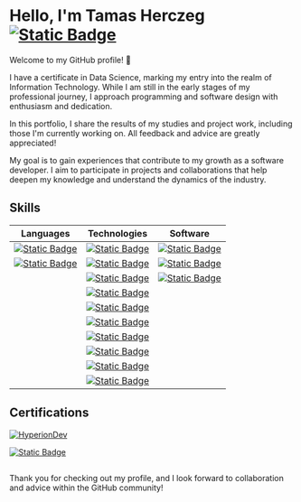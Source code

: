 # Hello, I'm Tamas Herczeg [![Static Badge](https://img.shields.io/badge/Check%20my%20LinkedIn%20profile-Follow?style=social&logo=LinkedIn)](https://linkedin.com/in/herczeg-tamas/)
          
Welcome to my GitHub profile! 👋

I have a certificate in Data Science, marking my entry into the realm of Information Technology. While I am still in the early stages of my professional journey, I approach programming and software design with enthusiasm and dedication.

In this portfolio, I share the results of my studies and project work, including those I'm currently working on. All feedback and advice are greatly appreciated!

My goal is to gain experiences that contribute to my growth as a software developer. I aim to participate in projects and collaborations that help deepen my knowledge and understand the dynamics of the industry.

## Skills

| **Languages** |  **Technologies** |**Software** | 
| :---:          | :---:              | :---:        | 
| [![Static Badge](https://img.shields.io/badge/C%23-white?style=plastic&logo=csharp&logoColor=%23512BD4)](https://www.hackerrank.com/certificates/e6ff95828d15&s) | [![Static Badge](https://img.shields.io/badge/Pandas-white?style=plastic&logo=pandas&labelColor=%23150458)](https://pandas.pydata.org) | [![Static Badge](https://img.shields.io/badge/Microsoft%20SQL%20Server-white?style=plastic&logo=microsoftsqlserver&logoColor=%23CC2927&labelColor=white&color=%23CC2927)](https://www.microsoft.com/en-us/sql-server) |
| [![Static Badge](https://img.shields.io/badge/Python-white?style=plastic&logo=python&logoColor=%233776AB)](https://www.hackerrank.com/certificates/3e8e6087fee4) | [![Static Badge](https://img.shields.io/badge/NumPy-white?style=plastic&logo=NumPy&labelColor=%23013243)](https://numpy.org/) | [![Static Badge](https://img.shields.io/badge/Visual%20Studio-white?style=plastic&logo=visualstudio&logoColor=%235C2D91&labelColor=white&color=%235C2D91)](https://visualstudio.microsoft.com/) |
| | [![Static Badge](https://img.shields.io/badge/spaCy-%2309A3D5?style=plastic&logo=spacy&logoColor=%2309A3D5&labelColor=white)](https://spacy.io/) | [![Static Badge](https://img.shields.io/badge/Visual%20Studio%20Code-white?style=plastic&logo=visualstudiocode&logoColor=%23007ACC&labelColor=white&color=%23007ACC)](https://code.visualstudio.com/) |
| | [![Static Badge](https://img.shields.io/badge/.NET-white?style=plastic&logo=dotnet&labelColor=%23512BD4)](https://dotnet.microsoft.com/en-us/) | |
| | [![Static Badge](https://img.shields.io/badge/HTML-white?style=plastic&logo=html5&logoColor=%23E34F26)](https://en.wikipedia.org/wiki/HTML5) | |
| | [![Static Badge](https://img.shields.io/badge/CSS-white?style=plastic&logo=css3&logoColor=%231572B6)](https://en.wikipedia.org/wiki/CSS) | |
| | [![Static Badge](https://img.shields.io/badge/JavaScript-white?style=plastic&logo=javascript&logoColor=%23F7DF1E&labelColor=black)](https://en.wikipedia.org/wiki/JavaScript) | |
| | [![Static Badge](https://img.shields.io/badge/Bootstrap-white?style=plastic&logo=bootstrap&logoColor=%237952B3&labelColor=white&color=%237952B3)](https://getbootstrap.com/) | |
| | [![Static Badge](https://img.shields.io/badge/Laravel-white?style=plastic&logo=Laravel&logoColor=%23FF2D20&labelColor=white&color=%23FF2D20)](https://laravel.com/) | |
| | [![Static Badge](https://img.shields.io/badge/Angular-white?style=plastic&logo=angular&logoColor=%230F0F11&labelColor=white&color=%230F0F11)](https://angular.io/) | |



## Certifications


[![HyperionDev](https://github.com/scktom/scktom/assets/23421135/b3798d24-4b83-44ee-8335-d34aec343651)](https://www.hyperiondev.com/certificate/3154/certificate-of-completion?intent=view)

[![Static Badge](https://img.shields.io/badge/Cisco%20CCNA-white?style=plastic&logo=cisco&labelColor=white)](https://github.com/scktom/scktom/assets/23421135/57f07dd5-ef18-49e8-a08d-9b62ce97927b)

## 
Thank you for checking out my profile, and I look forward to collaboration and advice within the GitHub community!
<!--
**scktom/scktom** is a ✨ _special_ ✨ repository because its `README.md` (this file) appears on your GitHub profile.

Here are some ideas to get you started:

- 🔭 I’m currently working on ...
- 🌱 I’m currently learning ...
- 👯 I’m looking to collaborate on ...
- 🤔 I’m looking for help with ...
- 💬 Ask me about ...
- 📫 How to reach me: ...
- 😄 Pronouns: ...
- ⚡ Fun fact: ...
-->
